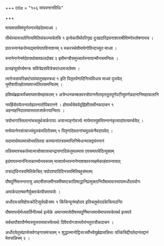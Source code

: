 +++
title = "१०६ माघस्नानविधिः"

+++

माघमासमिमंपूर्णस्नास्येहंदेवमाधव ।

तीर्थस्यायजलेनित्यमितिसंकल्प्यचेतसि १ इत्येकतीर्थंपरिगृह्य दुःखदारिद्र्यनाशायश्रीविष्णोस्तोषणायच ।

प्रातःस्नानंकरोम्यद्यमाघेपापविनाशनम् १ मकरस्थेवौमाघेगोविन्दाच्युत माधव ।

स्नानेनानेनमेदेवयथोक्तफलदोबव २ इमौमन्त्रौसमुच्चार्यस्नायान्मौनसमन्वितः ।

प्रत्यहंसूर्यार्घ्यमन्त्रः सवित्रेप्रसवित्रेचपरंधामजलेमम ।

त्वत्तेजसापरिभ्रष्टंपापंयातुसहस्त्रधा १ इति पितृतर्पणादिनित्यंविधाय माधवं पूजयेत् भुमौशयीतहोतव्यमाज्यंतिलसमन्वितम् ।

हविष्यंब्रह्मचर्यंचमाघमासेमहाफलम् १ अत्रेन्धनकम्बलवस्त्रोपानत्तैलघृततूलपूर्णपटीसुवर्णन्नदानानिमहाफलानि

नवह्रिंसेवयेत्स्नातोह्यस्नातोपिबरानने । होमार्थंसेवयेद्वह्निंशीतार्थेनकदाचन १ अहन्यहनिदातव्यास्तलाःशर्करयान्विताः ।

त्रयोभागास्तिलानांचचतुर्थःशर्करायाः अत्राभ्यङ्गोवर्ज्यः माघेमास्युषसिस्नानंकृत्वादांपत्यमर्चयेत् ।

माघेयत्नेनसंत्याज्यंमूलकंमदिरोपमम् १ पितृणांदेवतानांचमूलकंनैवदापयेत् ।

यदामाघोमलमासोभवतितदा काम्यानांतत्रसमाप्तिनिषेधान्मासद्वयंस्नानं

तन्नियमाश्चकर्तव्याःमासोपवासचान्द्रायणादिकंतुमलमास एवसमापयेदित्युक्तम्

इदंमाघस्नानंनित्यकाम्योभयरूपम् मासपर्यन्तस्नानेप्यशक्तस्त्र्यहमेकाहंवास्नायात्

तत्राद्यंदिनत्रयमितिकेचित् त्रयोदश्यादिदिनत्रयमितिबहुसंमतम्

पौषपूर्णिमानन्तरासु अष्टमीसप्तमीनवमीष्वष्टकादिश्राद्धानिप्रामुक्तानिपौषामावास्यायामर्धोदययोगः

अमार्कपातश्रवणैर्युक्ताचेत्पौपमाघयोः ।

अर्धोदयःसविज्ञेयःकोटिसूर्यग्रहैःसमः १ किंचिन्यूनंमहोदय इतिचतुर्थपादंकेचित्पठन्ति

पौषमाघयोर्मध्यवर्तिनीत्यर्थ इत्येके अमान्तमासेपौषस्यपूर्णिमान्तमासेमाघस्यचेत्यर्थ इत्यपरे

सर्वथापौशापौर्णमास्युत्तरामावास्येत्यर्थः दिवैवयोगःशस्तोयंनतुरात्रौकदाचन ।

अर्धोदयेतुसंप्राप्तेसर्वगङ्गासमंजलम् १ शुद्धात्मानोद्विजाःसर्वेभवेयुर्ब्रह्मसन्निभाः यत्किंचिद्दीयतेदानंतद्दानं मेरुसन्निभम् २ ।
